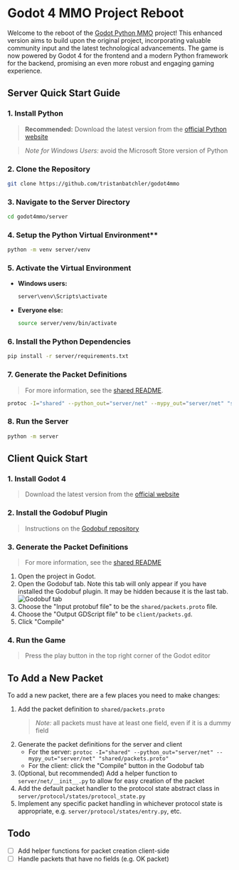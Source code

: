 # Godot 4 MMO Project Reboot

Welcome to the reboot of the [Godot Python MMO](https://tbat.me/projects/godot-python-mmo-tutorial-series) project! This enhanced version aims to build upon the original project, incorporating valuable community input and the latest technological advancements. The game is now powered by Godot 4 for the frontend and a modern Python framework for the backend, promising an even more robust and engaging gaming experience.

## Server Quick Start Guide

### 1. Install Python
> **Recommended:** Download the latest version from the [official Python website](https://www.python.org/downloads/)

> *Note for Windows Users:* avoid the Microsoft Store version of Python

### 2. Clone the Repository
```bash
git clone https://github.com/tristanbatchler/godot4mmo
```

### 3. Navigate to the Server Directory
```bash
cd godot4mmo/server
```

### 4. Setup the Python Virtual Environment**
```bash
python -m venv server/venv
```

### 5. Activate the Virtual Environment
* **Windows users:**
    ```powershell
    server\venv\Scripts\activate
    ```

* **Everyone else:**
    ```bash
    source server/venv/bin/activate
    ```

### 6. Install the Python Dependencies
```bash
pip install -r server/requirements.txt
```

### 7. Generate the Packet Definitions 
> For more information, see the [shared README](shared/README.md).
```bash
protoc -I="shared" --python_out="server/net" --mypy_out="server/net" "shared/packets.proto"
```

### 8. Run the Server
```bash
python -m server
```

## Client Quick Start
### 1. Install Godot 4
> Download the latest version from the [official website](https://godotengine.org/download)

### 2. Install the Godobuf Plugin 
> Instructions on the [Godobuf repository](https://github.com/oniksan/godobuf)

### 3. Generate the Packet Definitions
> For more information, see the [shared README](shared/README.md)

1. Open the project in Godot.
1. Open the Godobuf tab. Note this tab will only appear if you have installed the Godobuf plugin. It may be hidden because it is the last tab.
    ![Godobuf tab](https://github.com/oniksan/godobuf/raw/master/readme-images/7.png)
1. Choose the "Input protobuf file" to be the `shared/packets.proto` file.
1. Choose the "Output GDScript file" to be `client/packets.gd`.
1. Click "Compile"

### 4. Run the Game
> Press the play button in the top right corner of the Godot editor

## To Add a New Packet
To add a new packet, there are a few places you need to make changes:
1. Add the packet definition to `shared/packets.proto`
    > *Note:* all packets must have at least one field, even if it is a dummy field
1. Generate the packet definitions for the server and client
    * For the server: `protoc -I="shared" --python_out="server/net" --mypy_out="server/net" "shared/packets.proto"`
    * For the client: click the "Compile" button in the Godobuf tab
1. (Optional, but recommended) Add a helper function to `server/net/__init__.py` to allow for easy creation of the packet
1. Add the default packet handler to the protocol state abstract class in `server/protocol/states/protocol_state.py`
1. Implement any specific packet handling in whichever protocol state is appropriate, e.g. `server/protocol/states/entry.py`, etc.

## Todo
* [ ] Add helper functions for packet creation client-side
* [ ] Handle packets that have no fields (e.g. OK packet)